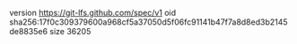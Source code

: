 version https://git-lfs.github.com/spec/v1
oid sha256:17f0c309379600a968cf5a37050d5f06fc91141b47f7a8d8ed3b2145de8835e6
size 36205
